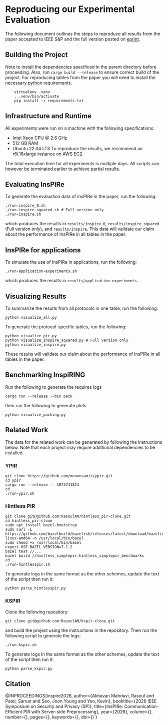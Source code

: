 # Reproducing our Experimental Evaluation
The following document outlines the steps to reproduce all results from the paper accepted to IEEE S&P and the full version posted on [eprint](https://eprint.iacr.org/2025/1352).

## Building the Project
Note to install the dependencies specificed in the parent directory before proceeding.
Also, run `cargo build --release` to ensure correct build of the project.
For reproducing tables from the paper you will need to install the necessary python requirements.
```
    virtualenv .venv
    . .venv/bin/activate
    pip install -r requirements.txt
```

## Infrastructure and Runtime
All experiments were run on a machine with the following specifications:
- Intel Xeon CPU @ 2.6 GHz
- 512 GB RAM
- Ubuntu 22.04 LTS
To reproduce the results, we recommend an r6i.16xlarge instance on AWS EC2.

The total execution time for all experiments is multiple days.
All scripts can however be terminated earlier to achieve partial results.

## Evaluating InsPIRe

To generate the evaluation data of InsPIRe in the paper, run the following:
```
./run-inspire_0.sh
./run-inspire-squared.sh # Full version only
./run-inspire.sh
```
which produces the results in `results/inspire_0`, `results/inspire_squared` (Full version only), and `results/inspire`.
This data will validate our claim about the performance of InsPIRe in all tables in the paper.

## InsPIRe for applications
To simulate the use of InsPIRe in applications, run the following:
```
./run-application-experiments.sh
```
which produces the results in `results/application-experiments`.


## Visualizing Results

To summarize the results from all protocols in one table, run the following:
```
python visualize_all.py
```

To generate the protocol-specific tables, run the following:
```
python visualize_pir.py
python visualize_inspire_squared.py # Full version only
python visualize_inspire.py
```

These results will validate our claim about the performance of InsPIRe in all tables in the paper.

## Benchmarking InspiRING

Run the following to generate the requires logs
```
cargo run --release --bin pack
```
then run the following to generate plots
```
python visualize_packing.py
```

## Related Work
The data for the related work can be generated by following the instructions below.
Note that each project may require additional dependencies to be installed.

### YPIR

```
git clone https://github.com/menonsamir/ypir.git
cd ypir
cargo run --release -- 1073741824
cd ..
./run-ypir.sh
```

### Hintless PIR

```
git clone git@github.com:RasoulAM/hintless_pir-clone.git
cd hintless_pir-clone
sudo apt install bazel-bootstrap
sudo curl -L https://github.com/bazelbuild/bazelisk/releases/latest/download/bazelisk-linux-amd64 -o /usr/local/bin/bazel
sudo chmod +x /usr/local/bin/bazel
export USE_BAZEL_VERSION=7.1.2
bazel test //...
bazel build //hintless_simplepir:hintless_simplepir_benchmarks
cd ..
./run-hintlesspir.sh
```

To generate logs in the same format as the other schemes, update the text of the script then run it:
```
python parse_hintlesspir.py
```

### KSPIR

Clone the following repository:
```
git clone git@github.com:RasoulAM/kspir-clone.git
```
and build the project using the instructions in the repository.
Then run the following script to generate the logs:
```
./run-kspir.sh
```

To generate logs in the same format as the other schemes, update the text of the script then run it:
```
python parse_kspir.py
```

## Citation

@INPROCEEDINGS{inspire2026,
  author={Akhavan Mahdavi, Rasoul and Patel, Sarvar and Seo, Joon Young and Yeo, Kevin},
  booktitle={2026 IEEE Symposium on Security and Privacy (SP)}, 
  title={InsPIRe: Communication-Efficient PIR with Server-side Preprocessing}, 
  year={2026},
  volume={},
  number={},
  pages={},
  keywords={},
  doi={}
}
